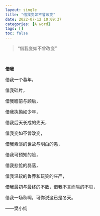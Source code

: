 ```yaml
---
layout: single
title: "借我变如不曾改变"
date: 2022-07-12 10:09:37
categories: [A word]
tags: []
toc: false
---
```


> “借我变如不曾改变”

<br>

**借我**

借我一个暮年，

借我碎片，

借我瞻前与顾后，

借我执拗如少年，

借我后天长成的先天，

借我变如不曾改变，

借我素淡的世故与明白的愚，

借我可预知的脸，

借我悲怆的磊落，

借我温软的鲁莽和玩笑的庄严，

借我最初与最终的不敢，借我不言而喻的不见，

借我一场秋啊，可你说这已是冬天。

——樊小纯